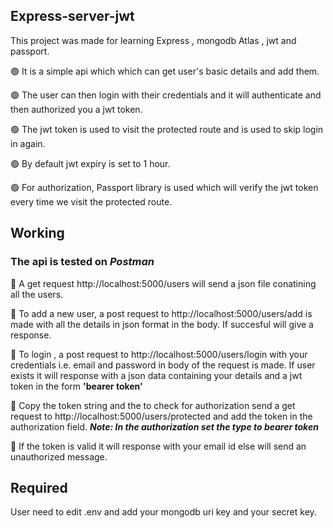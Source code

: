 ## Express-server-jwt
  This project was made for learning Express , mongodb Atlas , jwt and passport.
  
  🟢 It is a simple api which which can get user's basic details and add them.

  🟢 The user can then login with their credentials and it will authenticate and then authorized you a jwt token.
  
  🟢 The jwt token is used to visit the protected route and is used to skip login in again.
  
  🟢 By default jwt expiry is set to 1 hour.
  
  🟢 For authorization, Passport library is used which will verify the jwt token every time we visit the protected route.
 
 
 
 ## Working
 
  ### The api is tested on *Postman*
  
  🔵 A get request http://localhost:5000/users will send a json file conatining all the users.
  
  🔵 To add a new user, a post request to http://localhost:5000/users/add is made with all the details in json format in the body. 
  If succesful will give a response.
  
  🔵 To login , a post request to  http://localhost:5000/users/login with your credentials 
  i.e. email and password in body of the request is made. 
  If user exists it will response with a json data containing your 
  details and a jwt token in the form **'bearer token'**
  
  🔵 Copy the token string and the to check for authorization 
  send a get request to http://localhost:5000/users/protected and add the token in the authorization field.
  **_Note: In the authorization set the type to bearer token_**
 
 🔵 If the token is valid it will response with your email id else will send an unauthorized message.
 
 
 
 ## Required 
  User need to edit .env and add your mongodb uri key and your secret key.
